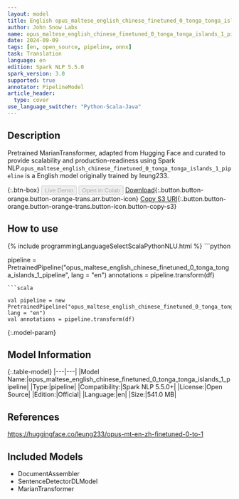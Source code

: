 ```yaml
---
layout: model
title: English opus_maltese_english_chinese_finetuned_0_tonga_tonga_islands_1_pipeline pipeline MarianTransformer from leung233
author: John Snow Labs
name: opus_maltese_english_chinese_finetuned_0_tonga_tonga_islands_1_pipeline
date: 2024-09-09
tags: [en, open_source, pipeline, onnx]
task: Translation
language: en
edition: Spark NLP 5.5.0
spark_version: 3.0
supported: true
annotator: PipelineModel
article_header:
  type: cover
use_language_switcher: "Python-Scala-Java"
---
```


## Description

Pretrained MarianTransformer, adapted from Hugging Face and curated to provide scalability and production-readiness using Spark NLP.`opus_maltese_english_chinese_finetuned_0_tonga_tonga_islands_1_pipeline` is a English model originally trained by leung233.

{:.btn-box}
<button class="button button-orange" disabled>Live Demo</button>
<button class="button button-orange" disabled>Open in Colab</button>
[Download](https://s3.amazonaws.com/auxdata.johnsnowlabs.com/public/models/opus_maltese_english_chinese_finetuned_0_tonga_tonga_islands_1_pipeline_en_5.5.0_3.0_1725840938920.zip){:.button.button-orange.button-orange-trans.arr.button-icon}
[Copy S3 URI](s3://auxdata.johnsnowlabs.com/public/models/opus_maltese_english_chinese_finetuned_0_tonga_tonga_islands_1_pipeline_en_5.5.0_3.0_1725840938920.zip){:.button.button-orange.button-orange-trans.button-icon.button-copy-s3}

## How to use



<div class="tabs-box" markdown="1">
{% include programmingLanguageSelectScalaPythonNLU.html %}
```python

pipeline = PretrainedPipeline("opus_maltese_english_chinese_finetuned_0_tonga_tonga_islands_1_pipeline", lang = "en")
annotations =  pipeline.transform(df)   

```
```scala

val pipeline = new PretrainedPipeline("opus_maltese_english_chinese_finetuned_0_tonga_tonga_islands_1_pipeline", lang = "en")
val annotations = pipeline.transform(df)

```
</div>

{:.model-param}
## Model Information

{:.table-model}
|---|---|
|Model Name:|opus_maltese_english_chinese_finetuned_0_tonga_tonga_islands_1_pipeline|
|Type:|pipeline|
|Compatibility:|Spark NLP 5.5.0+|
|License:|Open Source|
|Edition:|Official|
|Language:|en|
|Size:|541.0 MB|

## References

https://huggingface.co/leung233/opus-mt-en-zh-finetuned-0-to-1

## Included Models

- DocumentAssembler
- SentenceDetectorDLModel
- MarianTransformer